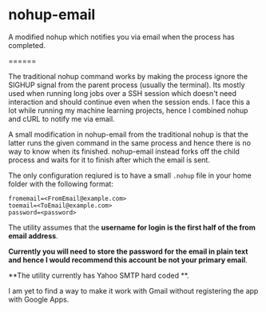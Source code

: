 # nohup-email

A modified nohup which notifies you via email when the process has completed.

======

The traditional nohup command works by making the process ignore the SIGHUP
signal from the parent process (usually the terminal). Its mostly used when
running long jobs over a SSH session which doesn't need interaction and should
continue even when the session ends. I face this a lot while running my machine
learning projects, hence I combined nohup and cURL to notify me via email.

A small modification in nohup-email from the traditional nohup is that the
latter runs the given command in the same process and hence there is no way to
know when its finished. nohup-email instead forks off the child process and
waits for it to finish after which the email is sent.

The only configuration reqiured is to have a small `.nohup` file in your home
folder with the following format:

```
fromemail=<FromEmail@example.com>
toemail=<ToEmail@example.com>
password=<password>
```

The utility assumes that the **username for login is the first half of the from
email address**.

**Currently you will need to store the password for the email in plain text and
hence I would recommend this account be not your primary email**.

**The utility currently has Yahoo SMTP hard coded **.

I am yet to find a way to make it work with Gmail without registering the app
with Google Apps.
